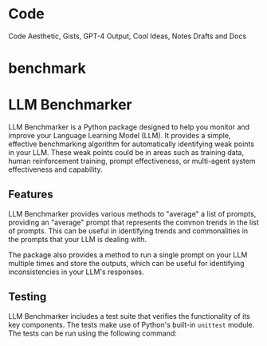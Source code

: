 # Code
Code Aesthetic, Gists, GPT-4 Output, Cool Ideas, Notes Drafts and Docs

# benchmark

# LLM Benchmarker

LLM Benchmarker is a Python package designed to help you monitor and improve your Language Learning Model (LLM). It provides a simple, effective benchmarking algorithm for automatically identifying weak points in your LLM. These weak points could be in areas such as training data, human reinforcement training, prompt effectiveness, or multi-agent system effectiveness and capability.

## Features

LLM Benchmarker provides various methods to "average" a list of prompts, providing an "average" prompt that represents the common trends in the list of prompts. This can be useful in identifying trends and commonalities in the prompts that your LLM is dealing with.

The package also provides a method to run a single prompt on your LLM multiple times and store the outputs, which can be useful for identifying inconsistencies in your LLM's responses.

## Testing

LLM Benchmarker includes a test suite that verifies the functionality of its key components. The tests make use of Python's built-in `unittest` module. The tests can be run using the following command:


